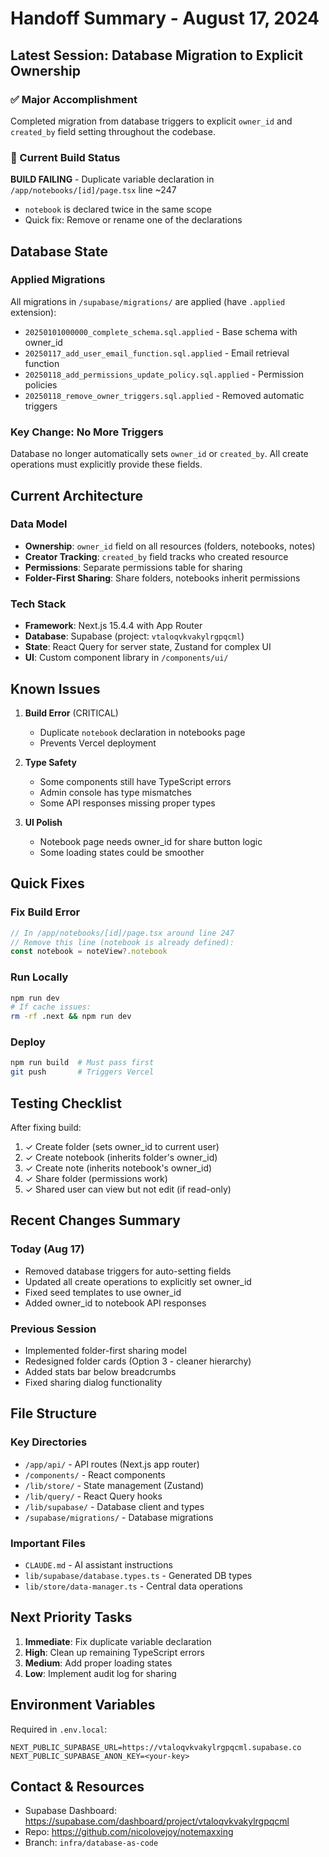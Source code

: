 # Handoff Summary - August 17, 2024

## Latest Session: Database Migration to Explicit Ownership

### ✅ Major Accomplishment

Completed migration from database triggers to explicit `owner_id` and `created_by` field setting throughout the codebase.

### 🚨 Current Build Status

**BUILD FAILING** - Duplicate variable declaration in `/app/notebooks/[id]/page.tsx` line ~247

- `notebook` is declared twice in the same scope
- Quick fix: Remove or rename one of the declarations

## Database State

### Applied Migrations

All migrations in `/supabase/migrations/` are applied (have `.applied` extension):

- `20250101000000_complete_schema.sql.applied` - Base schema with owner_id
- `20250117_add_user_email_function.sql.applied` - Email retrieval function
- `20250118_add_permissions_update_policy.sql.applied` - Permission policies
- `20250118_remove_owner_triggers.sql.applied` - Removed automatic triggers

### Key Change: No More Triggers

Database no longer automatically sets `owner_id` or `created_by`. All create operations must explicitly provide these fields.

## Current Architecture

### Data Model

- **Ownership**: `owner_id` field on all resources (folders, notebooks, notes)
- **Creator Tracking**: `created_by` field tracks who created resource
- **Permissions**: Separate permissions table for sharing
- **Folder-First Sharing**: Share folders, notebooks inherit permissions

### Tech Stack

- **Framework**: Next.js 15.4.4 with App Router
- **Database**: Supabase (project: `vtaloqvkvakylrgpqcml`)
- **State**: React Query for server state, Zustand for complex UI
- **UI**: Custom component library in `/components/ui/`

## Known Issues

1. **Build Error** (CRITICAL)
   - Duplicate `notebook` declaration in notebooks page
   - Prevents Vercel deployment

2. **Type Safety**
   - Some components still have TypeScript errors
   - Admin console has type mismatches
   - Some API responses missing proper types

3. **UI Polish**
   - Notebook page needs owner_id for share button logic
   - Some loading states could be smoother

## Quick Fixes

### Fix Build Error

```typescript
// In /app/notebooks/[id]/page.tsx around line 247
// Remove this line (notebook is already defined):
const notebook = noteView?.notebook
```

### Run Locally

```bash
npm run dev
# If cache issues:
rm -rf .next && npm run dev
```

### Deploy

```bash
npm run build  # Must pass first
git push       # Triggers Vercel
```

## Testing Checklist

After fixing build:

1. ✓ Create folder (sets owner_id to current user)
2. ✓ Create notebook (inherits folder's owner_id)
3. ✓ Create note (inherits notebook's owner_id)
4. ✓ Share folder (permissions work)
5. ✓ Shared user can view but not edit (if read-only)

## Recent Changes Summary

### Today (Aug 17)

- Removed database triggers for auto-setting fields
- Updated all create operations to explicitly set owner_id
- Fixed seed templates to use owner_id
- Added owner_id to notebook API responses

### Previous Session

- Implemented folder-first sharing model
- Redesigned folder cards (Option 3 - cleaner hierarchy)
- Added stats bar below breadcrumbs
- Fixed sharing dialog functionality

## File Structure

### Key Directories

- `/app/api/` - API routes (Next.js app router)
- `/components/` - React components
- `/lib/store/` - State management (Zustand)
- `/lib/query/` - React Query hooks
- `/lib/supabase/` - Database client and types
- `/supabase/migrations/` - Database migrations

### Important Files

- `CLAUDE.md` - AI assistant instructions
- `lib/supabase/database.types.ts` - Generated DB types
- `lib/store/data-manager.ts` - Central data operations

## Next Priority Tasks

1. **Immediate**: Fix duplicate variable declaration
2. **High**: Clean up remaining TypeScript errors
3. **Medium**: Add proper loading states
4. **Low**: Implement audit log for sharing

## Environment Variables

Required in `.env.local`:

```
NEXT_PUBLIC_SUPABASE_URL=https://vtaloqvkvakylrgpqcml.supabase.co
NEXT_PUBLIC_SUPABASE_ANON_KEY=<your-key>
```

## Contact & Resources

- Supabase Dashboard: https://supabase.com/dashboard/project/vtaloqvkvakylrgpqcml
- Repo: https://github.com/nicolovejoy/notemaxxing
- Branch: `infra/database-as-code`
